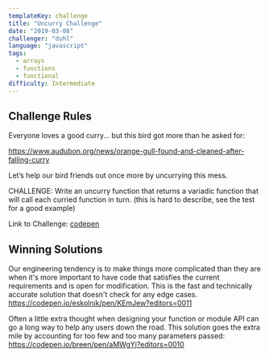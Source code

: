 ```yaml
---
templateKey: challenge
title: "Uncurry Challenge"
date: "2019-03-08"
challenger: "duhl"
language: "javascript"
tags:
  - arrays
  - functions
  - functional
difficulty: Intermediate
---
```


## Challenge Rules

Everyone loves a good curry... but this bird got more than he asked for:

https://www.audubon.org/news/orange-gull-found-and-cleaned-after-falling-curry

Let’s help our bird friends out once more by uncurrying this mess.

CHALLENGE: Write an uncurry function that returns a variadic function that will call each curried function in turn. (this is hard to describe, see the test for a good example)

Link to Challenge: [codepen](https://codepen.io/danieluhl/pen/wOJjXx?editors=0011)

## Winning Solutions

Our engineering tendency is to make things more complicated than they are when it's more important to have code that satisfies the current requirements and is open for modification. This is the fast and technically accurate solution that doesn't check for any edge cases.
<a target="_blank" href="https://codepen.io/eskolnik/pen/KEmJew?editors=0011">https://codepen.io/eskolnik/pen/KEmJew?editors=0011</a>

Often a little extra thought when designing your function or module API can go a long way to help any users down the road. This solution goes the extra mile by accounting for too few and too many parameters passed:
<a target="_blank" href="https://codepen.io/breen/pen/aMWgYj?editors=0010 ">https://codepen.io/breen/pen/aMWgYj?editors=0010 </a>

